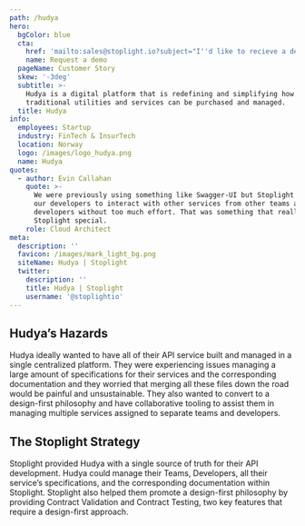 ```yaml
---
path: /hudya
hero:
  bgColor: blue
  cta:
    href: 'mailto:sales@stoplight.io?subject="I''d like to recieve a demo"'
    name: Request a demo
  pageName: Customer Story
  skew: '-3deg'
  subtitle: >-
    Hudya is a digital platform that is redefining and simplifying how
    traditional utilities and services can be purchased and managed.
  title: Hudya
info:
  employees: Startup
  industry: FinTech & InsurTech
  location: Norway
  logo: /images/logo_hudya.png
  name: Hudya
quotes:
  - author: Evin Callahan
    quote: >-
      We were previously using something like Swagger-UI but Stoplight allowed
      our developers to interact with other services from other teams and
      developers without too much effort. That was something that really made
      Stoplight special.
    role: Cloud Architect
meta:
  description: ''
  favicon: /images/mark_light_bg.png
  siteName: Hudya | Stoplight
  twitter:
    description: ''
    title: Hudya | Stoplight
    username: '@stoplightio'
---
```

## Hudya’s Hazards

Hudya ideally wanted to have all of their API service built and managed in a single centralized platform. They were experiencing issues managing a large amount of specifications for their services and the corresponding documentation and they worried that merging all these files down the road would be painful and unsustainable. They also wanted to convert to a design-first philosophy and have collaborative tooling to assist them in managing multiple services assigned to separate teams and developers.

## The Stoplight Strategy

Stoplight provided Hudya with a single source of truth for their API development. Hudya could manage their Teams, Developers, all their service’s specifications, and the corresponding documentation within Stoplight. Stoplight also helped them promote a design-first philosophy by providing Contract Validation and Contract Testing, two key features that require a design-first approach.
